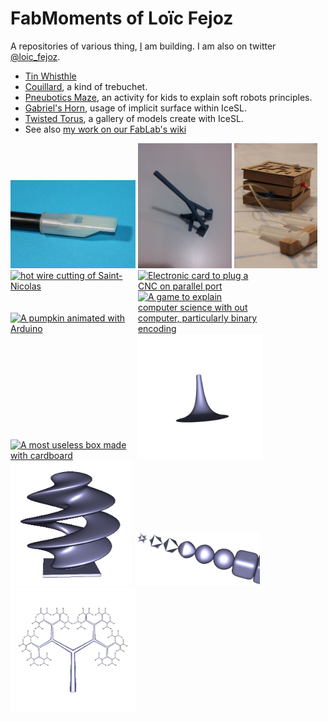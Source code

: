 FabMoments of Loïc Fejoz
========================

A repositories of various thing, [I](http://www.fejoz.net) am building.
I am also on twitter [@loic_fejoz](https://twitter.com/loic_fejoz).

* [Tin Whisthle](tinwhistle)
* [Couillard](couillard), a kind of trebuchet.
* [Pneubotics Maze](pneubotics-maze), an activity for kids to explain soft robots principles.
* [Gabriel's Horn](gabriel-horn), usage of implicit surface within IceSL.
* [Twisted Torus](icesl-gallery), a gallery of models create with IceSL.
* See also [my work on our FabLab's wiki](http://wiki.nybi.cc/index.php/Utilisateur:Loic.fejoz)

<style>
img {
max-width:200px; max-height: 200px;
}
</style>
<a href="tinwhistle" alt="a 3D printed mouthpiece for a tinwhistle"><img src="tinwhistle/tinwhistle-800x562.jpg" alt="a 3D printed mouthpiece for a tinwhistle"></a>
[<img src="couillard/couillard-printed.jpg" alt="a kind of trebuchet, 3D printed" style="max-width:200px; max-height: 200px">](couillard)
[<img src="pneubotics-maze/IMG_1187-533x800.jpg" alt="a game to explain soft robots" style="max-width:200px; max-height: 200px">](pneubotics-maze)
[<img src="http://wiki.nybi.cc/images/thumb/9/9f/Ombre-saint-nicolas.svg/800px-Ombre-saint-nicolas.svg.png" alt="hot wire cutting of Saint-Nicolas" style="max-width:200px; max-height: 200px">](http://wiki.nybi.cc/index.php/OmbreSaintNicolas)
[<img src="http://wiki.nybi.cc/images/8/81/Adaptateur-charlyrobot.png" alt="Electronic card to plug a CNC on parallel port" style="max-width:200px; max-height: 200px">](http://wiki.nybi.cc/index.php/CharlyRobot)
[<img src="http://wiki.nybi.cc/images/2/21/Image-010.jpg" alt="A pumpkin animated with Arduino" style="max-width:200px; max-height: 200px">](http://wiki.nybi.cc/index.php/ArduCitrouille)
[<img src="http://wiki.nybi.cc/images/thumb/c/c4/Chevalet_binaire_barres.jpg/400px-Chevalet_binaire_barres.jpg" alt="A game to explain computer science with out computer, particularly binary encoding" style="max-width:200px; max-height: 200px">](http://wiki.nybi.cc/index.php/ChevaletBinaire)
[<img src="http://wiki.nybi.cc/images/5/5b/Most-useless-box-carton.jpg" alt="A most useless box made with cardboard" style="max-width:200px; max-height: 200px">](http://wiki.nybi.cc/index.php/MostUselessMachine/GuideDIYFest3)
[<img src="gabriel-horn/shot0004.png" alt="3D modeling with IceSL" style="max-width:200px; max-height: 200px">](gabriel-horn)
[<img src="icesl-gallery/twisted-0000.png" alt="3D printing a twisted torus with IceSL" style="max-width:200px; max-height: 200px">](icesl-gallery)
[<img src="icesl-gallery/superquadrics-0000.png" alt="3D modeling with IceSL" style="max-width:200px; max-height: 200px">](icesl-gallery)
[<img src="icesl-gallery/pythagoras-tree-0000.png" alt="3D modeling with IceSL" style="max-width:200px; max-height: 200px">](icesl-gallery)
